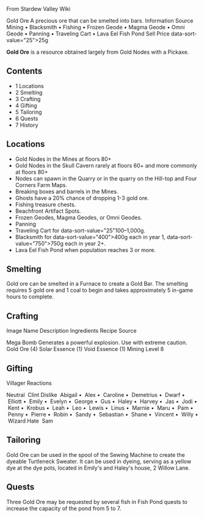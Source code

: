 From Stardew Valley Wiki

Gold Ore A precious ore that can be smelted into bars. Information Source Mining • Blacksmith • Fishing • Frozen Geode • Magma Geode • Omni Geode • Panning • Traveling Cart • Lava Eel Fish Pond Sell Price data-sort-value="25"&gt;25g

**Gold Ore** is a resource obtained largely from Gold Nodes with a Pickaxe.

## Contents

- 1 Locations
- 2 Smelting
- 3 Crafting
- 4 Gifting
- 5 Tailoring
- 6 Quests
- 7 History

## Locations

- Gold Nodes in the Mines at floors 80+
- Gold Nodes in the Skull Cavern rarely at floors 60+ and more commonly at floors 80+
- Nodes can spawn in the Quarry or in the quarry on the Hill-top and Four Corners Farm Maps.
- Breaking boxes and barrels in the Mines.
- Ghosts have a 20% chance of dropping 1-3 gold ore.
- Fishing treasure chests.
- Beachfront Artifact Spots.
- Frozen Geodes, Magma Geodes, or Omni Geodes.
- Panning
- Traveling Cart for data-sort-value="25"100–1,000g.
- Blacksmith for data-sort-value="400"&gt;400g each in year 1, data-sort-value="750"&gt;750g each in year 2+.
- Lava Eel Fish Pond when population reaches 3 or more.

## Smelting

Gold ore can be smelted in a Furnace to create a Gold Bar. The smelting requires 5 gold ore and 1 coal to begin and takes approximately 5 in-game hours to complete.

## Crafting

Image Name Description Ingredients Recipe Source

Mega Bomb Generates a powerful explosion. Use with extreme caution. Gold Ore (4) Solar Essence (1) Void Essence (1) Mining Level 8

## Gifting

Villager Reactions

Neutral  Clint Dislike  Abigail •  Alex •  Caroline •  Demetrius •  Dwarf •  Elliott •  Emily •  Evelyn •  George •  Gus •  Haley •  Harvey •  Jas •  Jodi •  Kent •  Krobus •  Leah •  Leo •  Lewis •  Linus •  Marnie •  Maru •  Pam •  Penny •  Pierre •  Robin •  Sandy •  Sebastian •  Shane •  Vincent •  Willy •  Wizard Hate  Sam

## Tailoring

Gold Ore can be used in the spool of the Sewing Machine to create the dyeable Turtleneck Sweater. It can be used in dyeing, serving as a yellow dye at the dye pots, located in Emily's and Haley's house, 2 Willow Lane.

## Quests

Three Gold Ore may be requested by several fish in Fish Pond quests to increase the capacity of the pond from 5 to 7.
